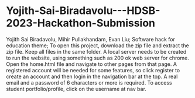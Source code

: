# Yojith-Sai-Biradavolu---HDSB-2023-Hackathon-Submission
Yojith Sai Biradavolu, Mihir Pullakhandam, Evan Liu;
Software hack for education theme;
To open this project, download the zip file and extract the zip file. Keep all files in the same folder. A local server needs to be created to run the website, using something such as 200 ok web server for chrome. Open the home.html file and navigate to other pages from that page. A registered account will be needed for some features, so click register to create an account and then login in the navigation bar at the top. A real email and a password of 6 characters or more is required. To access student portfolio/profile, click on the username at nav bar.